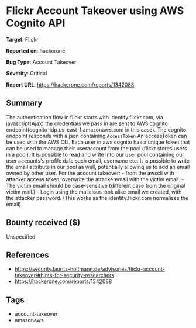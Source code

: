 # Flickr Account Takeover using AWS Cognito API

**Target**: Flickr

**Reported on**: hackerone

**Bug Type**: Account Takeover

**Severity**: Critical

**Report URL**: https://hackerone.com/reports/1342088

## Summary
The authentication flow in flickr starts with identity.flickr.com, via javascript(Ajax) the credentials we pass in are sent to AWS cognito endpoint(cognito-idp.us-east-1.amazonaws.com in this case). The cognito endpoint responds with a json containing `AccessToken` An accessToken can be used with the AWS CLI.
Each user in aws cognito has a unique token that can be used to manage their useraccount from the pool (flickr stores users in a pool). It is possible to read and write into our user pool containing our user accounts's profile data such email, username etc.
It is possible to write the email attribute in our pool as well, potentially allowing us to add an email owned by other user. For the account takeover: - from the awscli with attacker access token, overwrite the attackeremail with the victim email. - The victim email should be case-sensitive (different case from the original victim mail.) - Login using the malicious look alike email we created, with the attacker password. (This works as the identity.flickr.com normalises the email)

## Bounty received ($)
Unspecified

## References
- https://security.lauritz-holtmann.de/advisories/flickr-account-takeover/#hints-for-security-researchers
- https://hackerone.com/reports/1342088
## Tags
- account-takeover
- amazonaws
